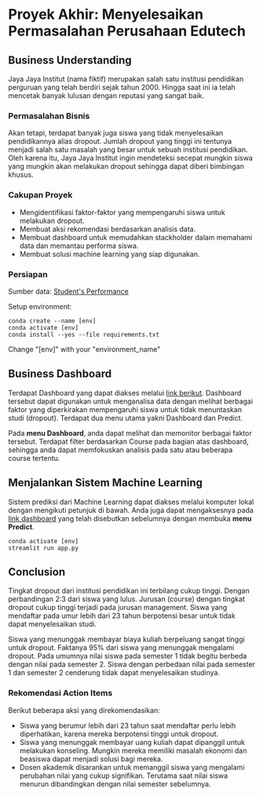 # Proyek Akhir: Menyelesaikan Permasalahan Perusahaan Edutech

## Business Understanding
Jaya Jaya Institut (nama fiktif) merupakan salah satu institusi pendidikan perguruan yang telah berdiri sejak tahun 2000. Hingga saat ini ia telah mencetak banyak lulusan dengan reputasi yang sangat baik.

### Permasalahan Bisnis
Akan tetapi, terdapat banyak juga siswa yang tidak menyelesaikan pendidikannya alias dropout. Jumlah dropout yang tinggi ini tentunya menjadi salah satu masalah yang besar untuk sebuah institusi pendidikan. Oleh karena itu, Jaya Jaya Institut ingin mendeteksi secepat mungkin siswa yang mungkin akan melakukan dropout sehingga dapat diberi bimbingan khusus.

### Cakupan Proyek
- Mengidentifikasi faktor-faktor yang mempengaruhi siswa untuk melakukan dropout.
- Membuat aksi rekomendasi berdasarkan analisis data.
- Membuat dashboard untuk memudahkan stackholder dalam memahami data dan memantau performa siswa.
- Membuat solusi machine learning yang siap digunakan.

### Persiapan
Sumber data: [Student's Performance](https://github.com/dicodingacademy/dicoding_dataset/blob/main/students_performance/README.md)

Setup environment:
```
conda create --name [env]
conda activate [env]
conda install --yes --file requirements.txt
```
Change "[env]" with your "environment_name"

## Business Dashboard
Terdapat Dashboard yang dapat diakses melalui [link berikut](https://student-performance-qf7phu8nvpyrv7r2cfmgku.streamlit.app/). Dashboard tersebut dapat digunakan untuk menganalisa data dengan melihat berbagai faktor yang diperkirakan mempengaruhi siswa untuk tidak menuntaskan studi (dropout). Terdapat dua menu utama yakni Dashboard dan Predict. 

Pada **menu Dashboard**, anda dapat melihat dan memonitor berbagai faktor tersebut. Terdapat filter berdasarkan Course pada bagian atas dashboard, sehingga anda dapat memfokuskan analisis pada satu atau beberapa course tertentu.

## Menjalankan Sistem Machine Learning
Sistem prediksi dari Machine Learning dapat diakses melalui komputer lokal dengan mengikuti petunjuk di bawah. Anda juga dapat mengaksesnya pada [link dashboard](https://student-performance-qf7phu8nvpyrv7r2cfmgku.streamlit.app/) yang telah disebutkan sebelumnya dengan membuka **menu Predict**.

```
conda activate [env]
streamlit run app.py
```

## Conclusion
Tingkat dropout dari institusi pendidikan ini terbilang cukup tinggi. Dengan perbandingan 2:3 dari siswa yang lulus. Jurusan (course) dengan tingkat dropout cukup tinggi terjadi pada jurusan management. Siswa yang mendaftar pada umur lebih dari 23 tahun berpotensi besar untuk tidak dapat menyelesaikan studi. 

Siswa yang menunggak membayar biaya kuliah berpeluang sangat tinggi untuk dropout. Faktanya 95% dari siswa yang menunggak mengalami dropout. Pada umumnya nilai siswa pada semester 1 tidak begitu berbeda dengan nilai pada semester 2. Siswa dengan perbedaan nilai pada semester 1 dan semester 2 cenderung tidak dapat menyelesaikan studinya.

### Rekomendasi Action Items
Berikut beberapa aksi yang direkomendasikan:
- Siswa yang berumur lebih dari 23 tahun saat mendaftar perlu lebih diperhatikan, karena mereka berpotensi tinggi untuk dropout. 
- Siswa yang menunggak membayar uang kuliah dapat dipanggil untuk melakukan konseling. Mungkin mereka memiliki masalah ekonomi dan beasiswa dapat menjadi solusi bagi mereka.
- Dosen akademik disarankan untuk memanggil siswa yang mengalami perubahan nilai yang cukup signifikan. Terutama saat nilai siswa menurun dibandingkan dengan nilai  semester sebelumnya.